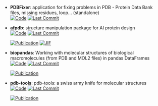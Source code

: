 



- **PDBFixer**: application for fixing problems in PDB - Protein Data Bank files, missing residues, loop... (standalone)  
    [![Code](https://img.shields.io/github/stars/openmm/pdbfixer?style=for-the-badge&logo=github)](https://github.com/openmm/pdbfixer) 
    [![Last Commit](https://img.shields.io/github/last-commit/openmm/pdbfixer?style=for-the-badge&logo=github)](https://github.com/openmm/pdbfixer) 




- **afpdb**: structure manipulation package for AI protein design  
    [![Code](https://img.shields.io/github/stars/data2code/afpdb?style=for-the-badge&logo=github)](https://github.com/data2code/afpdb) 
    [![Last Commit](https://img.shields.io/github/last-commit/data2code/afpdb?style=for-the-badge&logo=github)](https://github.com/data2code/afpdb) 

    [![Publication](https://img.shields.io/badge/Publication-Citations:0-blue?style=for-the-badge&logo=bookstack)](https://doi.org/10.1093/bioinformatics%2Fbtae654) 
    [![JIF](https://img.shields.io/badge/Impact_Factor-4.40-purple?style=for-the-badge&logo=academia)](https://doi.org/10.1093/bioinformatics%2Fbtae654)



- **biopandas**: Working with molecular structures of biological macromolecules (from PDB and MOL2 files) in pandas DataFrames  
    [![Code](https://img.shields.io/github/stars/BioPandas/biopandas?style=for-the-badge&logo=github)](https://github.com/BioPandas/biopandas) 
    [![Last Commit](https://img.shields.io/github/last-commit/BioPandas/biopandas?style=for-the-badge&logo=github)](https://github.com/BioPandas/biopandas) 

    [![Publication](https://img.shields.io/badge/Publication-Citations:52-blue?style=for-the-badge&logo=bookstack)](https://doi.org/10.21105/joss.00279) 



- **pdb-tools**: pdb-tools: a swiss army knife for molecular structures  
    [![Code](https://img.shields.io/github/stars/haddocking/pdb-tools?style=for-the-badge&logo=github)](https://github.com/haddocking/pdb-tools) 
    [![Last Commit](https://img.shields.io/github/last-commit/haddocking/pdb-tools?style=for-the-badge&logo=github)](https://github.com/haddocking/pdb-tools) 

    [![Publication](https://img.shields.io/badge/Publication-Citations:123-blue?style=for-the-badge&logo=bookstack)](https://doi.org/10.12688/f1000research.17456.1) 


